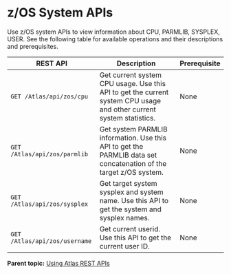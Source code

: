 # z/OS System APIs

Use z/OS system APIs to view information about CPU, PARMLIB, SYSPLEX, USER. See the following table for available operations and their descriptions and prerequisites.

| REST API | Description | Prerequisite |
| --- | --- | --- |
| `GET /Atlas/api/zos/cpu` | Get current system CPU usage. Use this API to get the current system CPU usage and other current system statistics. | None |
| `GET /Atlas/api/zos/parmlib` | Get system PARMLIB information. Use this API to get the PARMLIB data set concatenation of the target z/OS system. | None |
| `GET /Atlas/api/zos/sysplex` | Get target system sysplex and system name. Use this API to get the system and sysplex names. | None |
| `GET /Atlas/api/zos/username` | Get current userid. Use this API to get the current user ID. | None |

**Parent topic:** [Using Atlas REST APIs](https://github.com/PlutoZhang/test/tree/549112db023388c89a9750459e98a7b204fad073/topics/usingatlasrestapis.md)

